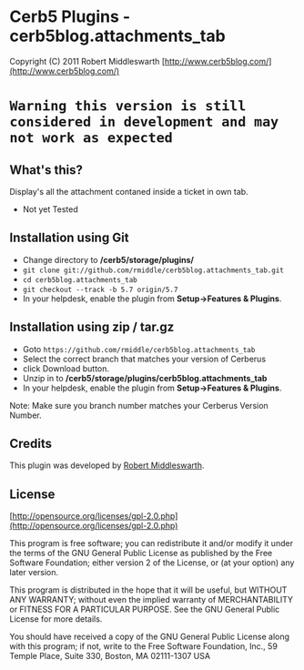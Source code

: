 Cerb5 Plugins - cerb5blog.attachments_tab
===========================================
Copyright (C) 2011 Robert Middleswarth
[http://www.cerb5blog.com/](http://www.cerb5blog.com/)  

`Warning this version is still considered in development and may not work as expected`
===========================================

What's this?
------------
Display's all the attachment contaned inside a ticket in own tab.

* Not yet Tested

Installation using Git
------------
* Change directory to **/cerb5/storage/plugins/**
* `git clone git://github.com/rmiddle/cerb5blog.attachments_tab.git`
* `cd cerb5blog.attachments_tab`
* `git checkout --track -b 5.7 origin/5.7`
* In your helpdesk, enable the plugin from **Setup->Features & Plugins**.

Installation using zip / tar.gz
------------
* Goto `https://github.com/rmiddle/cerb5blog.attachments_tab`
* Select the correct branch that matches your version of Cerberus
* click Download button.
* Unzip in to **/cerb5/storage/plugins/cerb5blog.attachments_tab**
* In your helpdesk, enable the plugin from **Setup->Features & Plugins**.

Note: Make sure you branch number matches your Cerberus Version Number.

Credits
-------
This plugin was developed by [Robert Middleswarth](http://www.cerb5blog.com/).

License
-------

[http://opensource.org/licenses/gpl-2.0.php](http://opensource.org/licenses/gpl-2.0.php)  

This program is free software; you can redistribute it and/or modify it under the terms of the GNU General Public License as published by the Free Software Foundation; either version 2 of the License, or (at your option) any later version.

This program is distributed in the hope that it will be useful, but WITHOUT ANY WARRANTY; without even the implied warranty of MERCHANTABILITY or FITNESS FOR A PARTICULAR PURPOSE. See the GNU General Public License for more details.

You should have received a copy of the GNU General Public License along with this program; if not, write to the Free Software Foundation, Inc., 59 Temple Place, Suite 330, Boston, MA 02111-1307 USA
